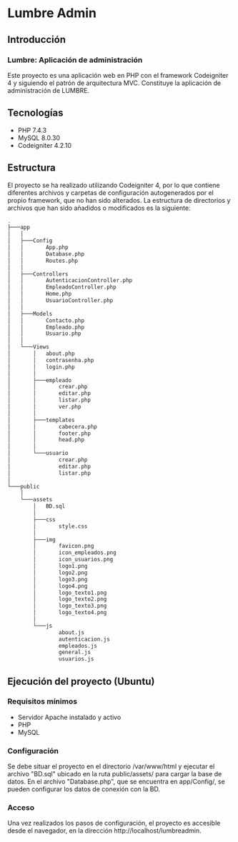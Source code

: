 # Lumbre Admin

## Introducción
### Lumbre: Aplicación de administración
Este proyecto es una aplicación web en PHP con el framework Codeigniter 4 y siguiendo el patrón de arquitectura MVC. Constituye la aplicación de administración de LUMBRE.

## Tecnologías
* PHP 7.4.3
* MySQL 8.0.30
* Codeigniter 4.2.10

## Estructura
El proyecto se ha realizado utilizando Codeigniter 4, por lo que contiene diferentes archivos y carpetas de configuración autogenerados por el propio framework, que no han sido alterados. La estructura de directorios y archivos que han sido añadidos o modificados es la siguiente:
```bash
.
├───app
│   │
│   ├───Config
│   │       App.php
│   │       Database.php
│   │       Routes.php
│   │
│   ├───Controllers
│   │       AutenticacionController.php
│   │       EmpleadoController.php
│   │       Home.php
│   │       UsuarioController.php
│   │
│   ├───Models
│   │       Contacto.php
│   │       Empleado.php
│   │       Usuario.php
│   │
│   └───Views
│       │   about.php
│       │   contrasenha.php
│       │   login.php
│       │
│       ├───empleado
│       │       crear.php
│       │       editar.php
│       │       listar.php
│       │       ver.php
│       │
│       ├───templates
│       │       cabecera.php
│       │       footer.php
│       │       head.php
│       │
│       └───usuario
│               crear.php
│               editar.php
│               listar.php
│
└───public
    │
    └───assets
        │   BD.sql
        │
        ├───css
        │       style.css
        │
        ├───img
        │       favicon.png
        │       icon_empleados.png
        │       icon_usuarios.png
        │       logo1.png
        │       logo2.png
        │       logo3.png
        │       logo4.png
        │       logo_texto1.png
        │       logo_texto2.png
        │       logo_texto3.png
        │       logo_texto4.png
        │
        └───js
                about.js
                autenticacion.js
                empleados.js
                general.js
                usuarios.js
```

## Ejecución del proyecto (Ubuntu)
### Requisitos mínimos
* Servidor Apache instalado y activo
* PHP 
* MySQL

### Configuración  
Se debe situar el proyecto en el directorio /var/www/html y ejecutar el archivo "BD.sql" ubicado en la ruta public/assets/ para cargar la base de datos. En el archivo "Database.php", que se encuentra en app/Config/, se pueden configurar los datos de conexión con la BD.

### Acceso
Una vez realizados los pasos de configuración, el proyecto es accesible desde el navegador, en la dirección http://localhost/lumbreadmin.